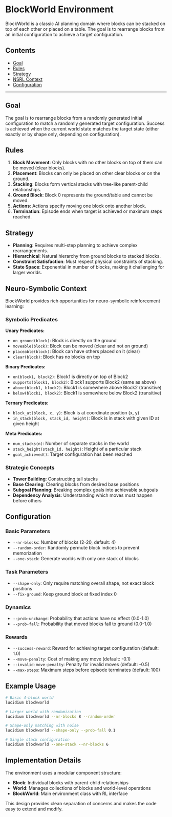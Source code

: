 # BlockWorld Environment

BlockWorld is a classic AI planning domain where blocks can be stacked on top of each other or placed on a table. The goal is to rearrange blocks from an initial configuration to achieve a target configuration.

## Contents
* [Goal](#goal)
* [Rules](#rules)
* [Strategy](#strategy)
* [NSRL Context](#neuro-symbolic-context)
* [Configuration](#configuration)

---

## Goal

The goal is to rearrange blocks from a randomly generated initial configuration to match a randomly generated target configuration. Success is achieved when the current world state matches the target state (either exactly or by shape only, depending on configuration).

## Rules

1. **Block Movement**: Only blocks with no other blocks on top of them can be moved (clear blocks).
2. **Placement**: Blocks can only be placed on other clear blocks or on the ground.
3. **Stacking**: Blocks form vertical stacks with tree-like parent-child relationships.
4. **Ground Block**: Block 0 represents the ground/table and cannot be moved.
5. **Actions**: Actions specify moving one block onto another block.
6. **Termination**: Episode ends when target is achieved or maximum steps reached.

## Strategy

- **Planning**: Requires multi-step planning to achieve complex rearrangements.
- **Hierarchical**: Natural hierarchy from ground blocks to stacked blocks.
- **Constraint Satisfaction**: Must respect physical constraints of stacking.
- **State Space**: Exponential in number of blocks, making it challenging for larger worlds.

## Neuro-Symbolic Context

BlockWorld provides rich opportunities for neuro-symbolic reinforcement learning:

### Symbolic Predicates

**Unary Predicates:**
- `on_ground(block)`: Block is directly on the ground
- `moveable(block)`: Block can be moved (clear and not on ground)
- `placeable(block)`: Block can have others placed on it (clear)
- `clear(block)`: Block has no blocks on top

**Binary Predicates:**
- `on(block1, block2)`: Block1 is directly on top of Block2
- `supports(block1, block2)`: Block1 supports Block2 (same as above)
- `above(block1, block2)`: Block1 is somewhere above Block2 (transitive)
- `below(block1, block2)`: Block1 is somewhere below Block2 (transitive)

**Ternary Predicates:**
- `block_at(block, x, y)`: Block is at coordinate position (x, y)
- `in_stack(block, stack_id, height)`: Block is in stack with given ID at given height

**Meta Predicates:**
- `num_stacks(n)`: Number of separate stacks in the world
- `stack_height(stack_id, height)`: Height of a particular stack
- `goal_achieved()`: Target configuration has been reached

### Strategic Concepts

- **Tower Building**: Constructing tall stacks
- **Base Clearing**: Clearing blocks from desired base positions
- **Subgoal Planning**: Breaking complex goals into achievable subgoals
- **Dependency Analysis**: Understanding which moves must happen before others

## Configuration

### Basic Parameters

- `--nr-blocks`: Number of blocks (2-20, default: 4)
- `--random-order`: Randomly permute block indices to prevent memorization
- `--one-stack`: Generate worlds with only one stack of blocks

### Task Parameters

- `--shape-only`: Only require matching overall shape, not exact block positions
- `--fix-ground`: Keep ground block at fixed index 0

### Dynamics

- `--prob-unchange`: Probability that actions have no effect (0.0-1.0)
- `--prob-fall`: Probability that moved blocks fall to ground (0.0-1.0)

### Rewards

- `--success-reward`: Reward for achieving target configuration (default: 1.0)
- `--move-penalty`: Cost of making any move (default: -0.1)
- `--invalid-move-penalty`: Penalty for invalid moves (default: -0.5)
- `--max-steps`: Maximum steps before episode terminates (default: 100)

## Example Usage

```bash
# Basic 4-block world
lucidium blockworld

# Larger world with randomization
lucidium blockworld --nr-blocks 8 --random-order

# Shape-only matching with noise
lucidium blockworld --shape-only --prob-fall 0.1

# Single stack configuration
lucidium blockworld --one-stack --nr-blocks 6
```

## Implementation Details

The environment uses a modular component structure:

- **Block**: Individual blocks with parent-child relationships
- **World**: Manages collections of blocks and world-level operations
- **BlockWorld**: Main environment class with RL interface

This design provides clean separation of concerns and makes the code easy to extend and modify.